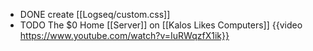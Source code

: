 - DONE create [[Logseq/custom.css]]
- TODO The $0 Home [[Server]] on [[Kalos Likes Computers]]
  {{video https://www.youtube.com/watch?v=IuRWqzfX1ik}}